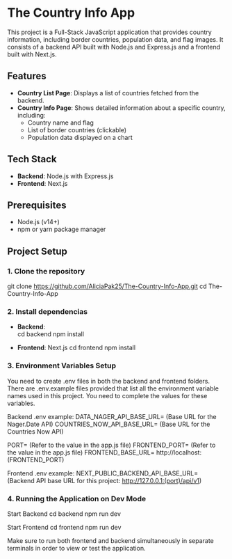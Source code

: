 # The Country Info App

This project is a Full-Stack JavaScript application that provides country information, including border countries, population data, and flag images. It consists of a backend API built with Node.js and Express.js and a frontend built with Next.js.

## Features

- **Country List Page**: Displays a list of countries fetched from the backend.
- **Country Info Page**: Shows detailed information about a specific country, including:
  - Country name and flag
  - List of border countries (clickable)
  - Population data displayed on a chart

## Tech Stack

- **Backend**: Node.js with Express.js
- **Frontend**: Next.js

## Prerequisites

- Node.js (v14+)
- npm or yarn package manager

## Project Setup

### 1. Clone the repository

git clone https://github.com/AliciaPak25/The-Country-Info-App.git
cd The-Country-Info-App

### 2. Install dependencias

- **Backend**:  
cd backend
npm install

- **Frontend**: Next.js
cd frontend
npm install

### 3. Environment Variables Setup
You need to create .env files in both the backend and frontend folders. There are .env.example files provided that list all the environment variable names used in this project. You need to complete the values for these variables.

Backend .env example:
DATA_NAGER_API_BASE_URL= (Base URL for the Nager.Date API)
COUNTRIES_NOW_API_BASE_URL= (Base URL for the Countries Now API)

PORT= (Refer to the value in the app.js file)
FRONTEND_PORT= (Refer to the value in the app.js file)
FRONTEND_BASE_URL= http://localhost:(FRONTEND_PORT)

Frontend .env example:
NEXT_PUBLIC_BACKEND_API_BASE_URL= (Backend API base URL for this project: http://127.0.0.1:(port)/api/v1)

### 4. Running the Application on Dev Mode
Start Backend
cd backend
npm run dev

Start Frontend
cd frontend
npm run dev

Make sure to run both frontend and backend simultaneously in separate terminals in order to view or test the application.
